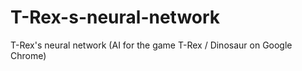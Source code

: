 # T-Rex-s-neural-network
T-Rex's neural network (AI for the game T-Rex / Dinosaur on Google Chrome)
